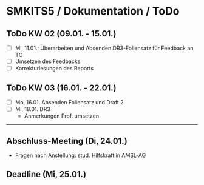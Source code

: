 # SMKITS5 / Dokumentation / ToDo
## ToDo KW 02 (09.01. - 15.01.)
- [ ] Mi, 11.01.: Überarbeiten und Absenden DR3-Foliensatz für Feedback an TC
- [ ] Umsetzen des Feedbacks
- [ ] Korrekturlesungen des Reports
## ToDo KW 03 (16.01. - 22.01.)
- [ ] Mo, 16.01. Absenden Foliensatz und Draft 2
- [ ] Mi, 18.01. DR3
  - Anmerkungen Prof. umsetzen
---
## Abschluss-Meeting (Di, 24.01.)
- Fragen nach Anstellung: stud. Hilfskraft in AMSL-AG
## Deadline (Mi, 25.01.)
